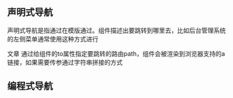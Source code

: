 ## 声明式导航
声明式导航是指通过在模版通过<link/>。组件描述出要跳转到哪里去，比如后台管理系统的左侧菜单通常使用这种方式进行

<link to="/article">文章</Link>
通过给组件的to属性指定要跳转的路由path，组件会被渲染到浏览器支持的a链接，如果需要传参通过字符串拼接的方式

## 编程式导航